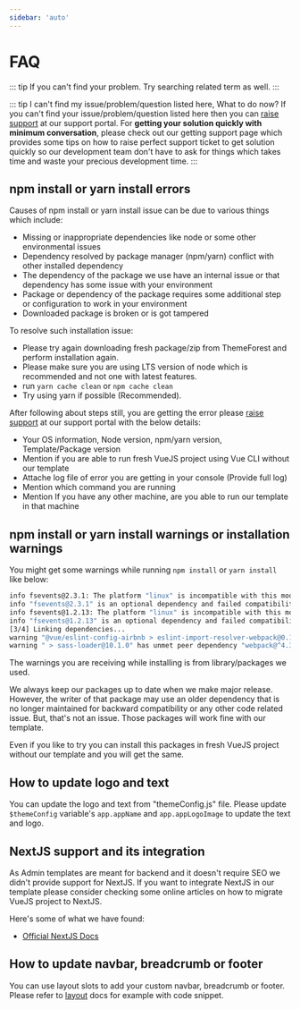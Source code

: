 ```yaml
---
sidebar: 'auto'
---
```


# FAQ

::: tip
If you can't find your problem. Try searching related term as well.
:::

::: tip I can't find my issue/problem/question listed here, What to do now?
If you can't find your issue/problem/question listed here then you can [raise support](/guide/getting-started/support.md) at our support portal. For **getting your solution quickly with minimum conversation**, please check out our getting support page which provides some tips on how to raise perfect support ticket to get solution quickly so our development team don't have to ask for things which takes time and waste your precious development time.
:::

## npm install or yarn install errors

Causes of npm install or yarn install issue can be due to various things which include:

- Missing or inappropriate dependencies like node or some other environmental issues
- Dependency resolved by package manager (npm/yarn) conflict with other installed dependency
- The dependency of the package we use have an internal issue or that dependency has some issue with your environment
- Package or dependency of the package requires some additional step or configuration to work in your environment
- Downloaded package is broken or is got tampered

To resolve such installation issue:

- Please try again downloading fresh package/zip from ThemeForest and perform installation again.
- Please make sure you are using LTS version of node which is recommended and not one with latest features.
- run `yarn cache clean` or `npm cache clean`
- Try using yarn if possible (Recommended).

After following about steps still, you are getting the error please [raise support](/guide/getting-started/support.md) at our support portal with the below details:

- Your OS information, Node version, npm/yarn version, Template/Package version
- Mention if you are able to run fresh VueJS project using Vue CLI without our template
- Attache log file of error you are getting in your console (Provide full log)
- Mention which command you are running
- Mention If you have any other machine, are you able to run our template in that machine

## npm install or yarn install warnings or installation warnings

You might get some warnings while running `npm install` or `yarn install` like below:

```bash
info fsevents@2.3.1: The platform "linux" is incompatible with this module.
info "fsevents@2.3.1" is an optional dependency and failed compatibility check. Excluding it from installation.
info fsevents@1.2.13: The platform "linux" is incompatible with this module.
info "fsevents@1.2.13" is an optional dependency and failed compatibility check. Excluding it from installation.
[3/4] Linking dependencies...
warning "@vue/eslint-config-airbnb > eslint-import-resolver-webpack@0.13.0" has unmet peer dependency "webpack@>=1.11.0".
warning " > sass-loader@10.1.0" has unmet peer dependency "webpack@^4.36.0 || ^5.0.0".
```

The warnings you are receiving while installing is from library/packages we used.

We always keep our packages up to date when we make major release. However, the writer of that package may use an older dependency that is no longer maintained for backward compatibility or any other code related issue. But, that's not an issue. Those packages will work fine with our template.

Even if you like to try you can install this packages in fresh VueJS project without our template and you will get the same.

## How to update logo and text

You can update the logo and text from "themeConfig.js" file. Please update `$themeConfig` variable's `app.appName` and `app.appLogoImage` to update the text and logo.

## NextJS support and its integration

As Admin templates are meant for backend and it doesn't require SEO we didn't provide support for NextJS. If you want to integrate NextJS in our template please consider checking some online articles on how to migrate VueJS project to NextJS.

Here's some of what we have found:

- [Official NextJS Docs](https://nextjs.org/)

## How to update navbar, breadcrumb or footer

You can use layout slots to add your custom navbar, breadcrumb or footer. Please refer to [layout](/guide/layout/layout-types.md) docs for example with code snippet.

